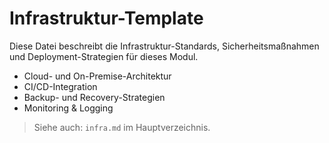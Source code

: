 # Infrastruktur-Template

Diese Datei beschreibt die Infrastruktur-Standards, Sicherheitsmaßnahmen und Deployment-Strategien für dieses Modul.

- Cloud- und On-Premise-Architektur
- CI/CD-Integration
- Backup- und Recovery-Strategien
- Monitoring & Logging

> Siehe auch: `infra.md` im Hauptverzeichnis.
